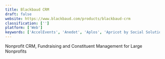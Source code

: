 ```yaml
---
title: Blackbaud CRM
draft: false 
website: https://www.blackbaud.com/products/blackbaud-crm
classification: ['']
platform: ['Web']
keywords: ['AccelEvents', 'Anedot', 'Aplos', 'Apricot by Social Solutions', 'Bloomerang', 'DonorPerfect', 'DonorSnap', 'Eleo', 'EveryAction', 'GiveGab', 'Keela', 'Kindful', 'MobileCause', 'Salsa CRM', 'Silent Auction Pro', 'The Raisers Edge', 'Tithe.ly', 'donate.ly', 'eTapestry']
---
```

Nonprofit CRM, Fundraising and Constituent Management for Large Nonprofits